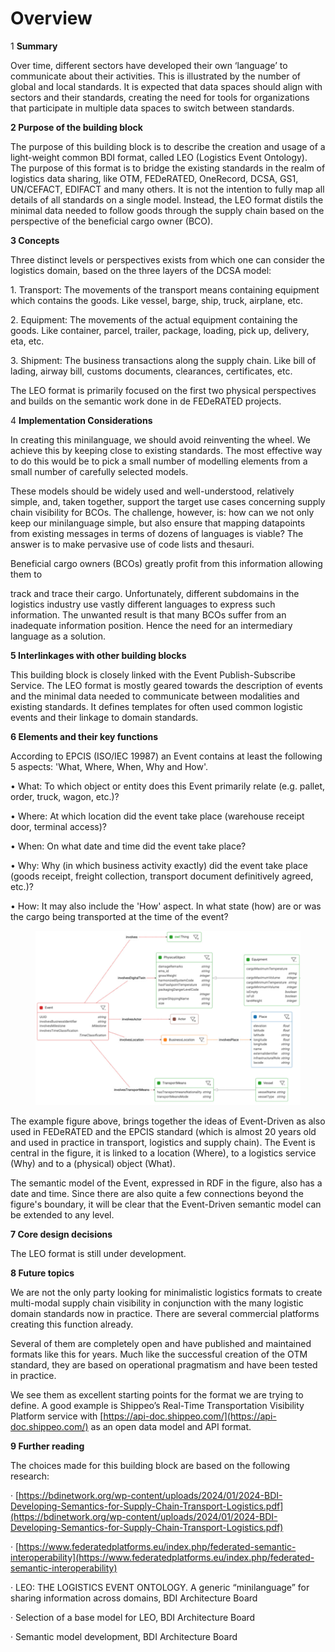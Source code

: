 # Overview

1 **Summary**

&#x20;Over time, different sectors have developed their own ‘language’ to communicate about their activities. This is illustrated by the number of global and local standards. It is expected that data spaces should align with sectors and their standards, creating the need for tools for organizations that participate in multiple data spaces to switch between standards.

**2 Purpose of the building block**

&#x20;The purpose of this building block is to describe the creation and usage of a light-weight common BDI format, called LEO (Logistics Event Ontology). The purpose of this format is to bridge the existing standards in the realm of logistics data sharing, like OTM, FEDeRATED, OneRecord, DCSA, GS1, UN/CEFACT, EDIFACT and many others. It is not the intention to fully map all details of all standards on a single model. Instead, the LEO format distils the minimal data needed to follow goods through the supply chain based on the perspective of the beneficial cargo owner (BCO).

**3 Concepts**

&#x20;Three distinct levels or perspectives exists from which one can consider the logistics domain, based on the three layers of the DCSA model:

1\.        Transport: The movements of the transport means containing equipment which contains the goods. Like vessel, barge, ship, truck, airplane, etc.

2\.        Equipment: The movements of the actual equipment containing the goods. Like container, parcel, trailer, package, loading, pick up, delivery, eta, etc.

3\.        Shipment: The business transactions along the supply chain. Like bill of lading, airway bill, customs documents, clearances, certificates, etc.

The LEO format is primarily focused on the first two physical perspectives and builds on the semantic work done in de FEDeRATED projects.

4 **Implementation Considerations**

&#x20;In creating this minilanguage, we should avoid reinventing the wheel. We achieve this by keeping close to existing standards. The most effective way to do this would be to pick a small number of modelling elements from a small number of carefully selected models.

These models should be widely used and well-understood, relatively simple, and, taken together, support the target use cases concerning supply chain visibility for BCOs. The challenge, however, is: how can we not only keep our minilanguage simple, but also ensure that mapping datapoints from existing messages in terms of dozens of languages is viable? The answer is to make pervasive use of code lists and thesauri.

&#x20;Beneficial cargo owners (BCOs) greatly profit from this information allowing them to

track and trace their cargo. Unfortunately, different subdomains in the logistics industry use vastly different languages to express such information. The unwanted result is that many BCOs suffer from an inadequate information position. Hence the need for an intermediary language as a solution.

**5 Interlinkages with other building blocks**

&#x20;This building block is closely linked with the Event Publish-Subscribe Service. The LEO format is mostly geared towards the description of events and the minimal data needed to communicate between modalities and existing standards. It defines templates for often used common logistic events and their linkage to domain standards.

&#x20;**6 Elements and their key functions**

&#x20;According to EPCIS (ISO/IEC 19987) an Event contains at least the following 5 aspects: 'What, Where, When, Why and How'.

•            What: To which object or entity does this Event primarily relate (e.g. pallet, order, truck, wagon, etc.)?

•            Where: At which location did the event take place (warehouse receipt door, terminal access)?

•            When: On what date and time did the event take place?

•            Why: Why (in which business activity exactly) did the event take place (goods receipt, freight collection, transport document definitively agreed, etc.)?

•            How: It may also include the 'How' aspect. In what state (how) are or was the cargo being transported at the time of the event?

<figure><img src="../../.gitbook/assets/image.png" alt=""><figcaption></figcaption></figure>

The example figure above, brings together the ideas of Event-Driven as also used in FEDeRATED and the EPCIS standard (which is almost 20 years old and used in practice in transport, logistics and supply chain). The Event is central in the figure, it is linked to a location (Where), to a logistics service (Why) and to a (physical) object (What).

&#x20;The semantic model of the Event, expressed in RDF in the figure, also has a date and time. Since there are also quite a few connections beyond the figure's boundary, it will be clear that the Event-Driven semantic model can be extended to any level.

&#x20;**7 Core design decisions**

&#x20;The LEO format is still under development.

&#x20;**8 Future topics**

We are not the only party looking for minimalistic logistics formats to create multi-modal supply chain visibility in conjunction with the many logistic domain standards now in practice. There are several commercial platforms creating this function already.

Several of them are completely open and have published and maintained formats like this for years. Much like the successful creation of the OTM standard, they are based on operational pragmatism and have been tested in practice.

We see them as excellent starting points for the format we are trying to define. A good example is Shippeo’s Real-Time Transportation Visibility Platform service with [https://api-doc.shippeo.com/](https://api-doc.shippeo.com/) as an open data model and API format.

&#x20;**9 Further reading**

&#x20;The choices made for this building block are based on the following research:

&#x20;·      [https://bdinetwork.org/wp-content/uploads/2024/01/2024-BDI-Developing-Semantics-for-Supply-Chain-Transport-Logistics.pdf](https://bdinetwork.org/wp-content/uploads/2024/01/2024-BDI-Developing-Semantics-for-Supply-Chain-Transport-Logistics.pdf)

&#x20;·      [https://www.federatedplatforms.eu/index.php/federated-semantic-interoperability](https://www.federatedplatforms.eu/index.php/federated-semantic-interoperability)

&#x20;·      LEO: THE LOGISTICS EVENT ONTOLOGY. A generic “minilanguage” for sharing information across domains, BDI Architecture Board

&#x20;·      Selection of a base model for LEO, BDI Architecture Board

&#x20;·      Semantic model development, BDI Architecture Board

&#x20;

&#x20;

&#x20;

